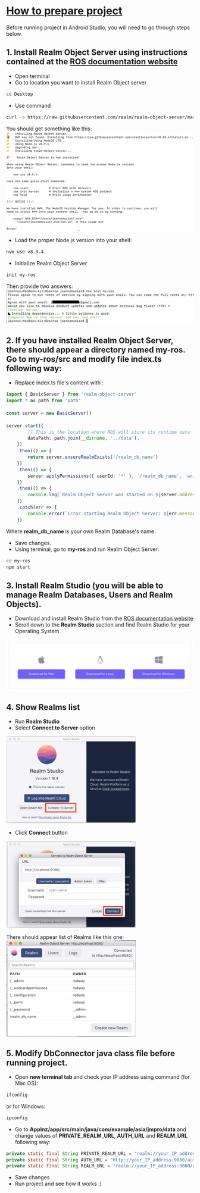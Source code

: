 # [How to prepare project](http://georgeosddev.github.com/markdown-edit)

Before running project in Android Studio, you will need to go through steps below.

## 1.	Install Realm Object Server using instructions contained at the [ROS documentation website](https://realm.io/docs/realm-object-server/latest/)

*	Open terminal
*	Go to location you want to install Realm Object server
```bash
cd Desktop
```
*	Use command
```bash
curl -s https://raw.githubusercontent.com/realm/realm-object-server/master/install.sh | bash
```
You should get something like this: <br>
 <img src="ScreenShots/Picture1.png" alt="pic1"/> 
 
* Load the proper Node.js version into your shell:
 ```bash 
 nvm use v8.9.4
 ```

* Initialize Realm Object Server
```bash
init my-ros
```
Then provide two answers: <br>
 <img src="ScreenShots/Picture2.png" alt="pic2"/>
 
 ## 2.	If you have installed Realm Object Server, there should appear a directory named my-ros. Go to my-ros/src and modify file index.ts following way:
 
 *	Replace index.ts file's content with :<br>
```ts
import { BasicServer } from 'realm-object-server'
import * as path from 'path'

const server = new BasicServer()

server.start({
        // This is the location where ROS will store its runtime data
        dataPath: path.join(__dirname, '../data'),
    })
    .then(() => {
        return server.ensureRealmExists('/realm_db_name')
    })
    .then(() => {
        server.applyPermissions({ userId: '*' }, '/realm_db_name', 'write')
    })
    .then(() => {
        console.log(`Realm Object Server was started on ${server.address}`)
    })
    .catch(err => {
        console.error(`Error starting Realm Object Server: ${err.message}`)
    })
```
Where <b> realm_db_name </b> is your own Realm Database's name.

*	Save changes.
*	Using terminal, go to <b> my-ros </b> and run Realm Object Server:
```bash
cd my-ros
npm start
```
## 3.	Install Realm Studio (you will be able to manage Realm Databases, Users and Realm Objects).
*	Download and install Realm Studio from the [ROS documentation website](https://realm.io/docs/realm-object-server/latest/)
* Scroll down to the <b> Realm Studio </b> section and find Realm Studio for your Operating System<br>
<img src="ScreenShots/Picture3.png" alt="pic3"/>

## 4.	Show Realms list
* Run <b>Realm Studio</b>
*	Select <b>Connect to Server</b> option <br>
<img src="ScreenShots/Picture4.png" alt="pic4" width="69%" height="69%" /> 

*	Click <b>Connect</b> button <br>
<img src="ScreenShots/Picture5.png" alt="pic5" width="69%" height="69%"/>

There should appear list of Realms like this one: <br>
<img src="ScreenShots/Picture6.png" alt="pic6" width="69%" height="69%"/>

## 5.	Modify DbConnector java class file before running project.

*	Open <b>new  terminal tab </b> and check your IP address using command (for Mac OS):
```bash 
ifconfig
```
or for Windows:
```bash
ipconfig
```
*	Go to <b>AppInz/app/src/main/java/com/example/asia/jmpro/data</b> and 
change values of <b>PRIVATE_REALM_URL</b>, <b>AUTH_URL</b> and <b>REALM_URL</b> following way:
```java
private static final String PRIVATE_REALM_URL = "realm://your_IP_address:9080/~/realm_db_name";
private static final String AUTH_URL = "http://your_IP_address:9080/auth";
private static final String REALM_URL = "realm://your_IP_address:9080/realm_db_name";
```
* Save changes
* Run project and see how it works :)

